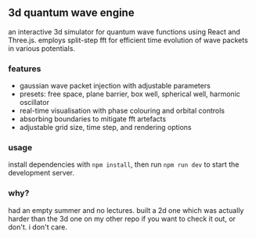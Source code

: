 ## 3d quantum wave engine

an interactive 3d simulator for quantum wave functions using React and Three.js. employs split-step fft for efficient time evolution of wave packets in various potentials.

### features
- gaussian wave packet injection with adjustable parameters
- presets: free space, plane barrier, box well, spherical well, harmonic oscillator
- real-time visualisation with phase colouring and orbital controls
- absorbing boundaries to mitigate fft artefacts
- adjustable grid size, time step, and rendering options

### usage
install dependencies with `npm install`, then run `npm run dev` to start the development server.



### why?

had an empty summer and no lectures. built a 2d one which was actually harder than the 3d one on my other repo if you want to check it out, or don't. i don't care. 
